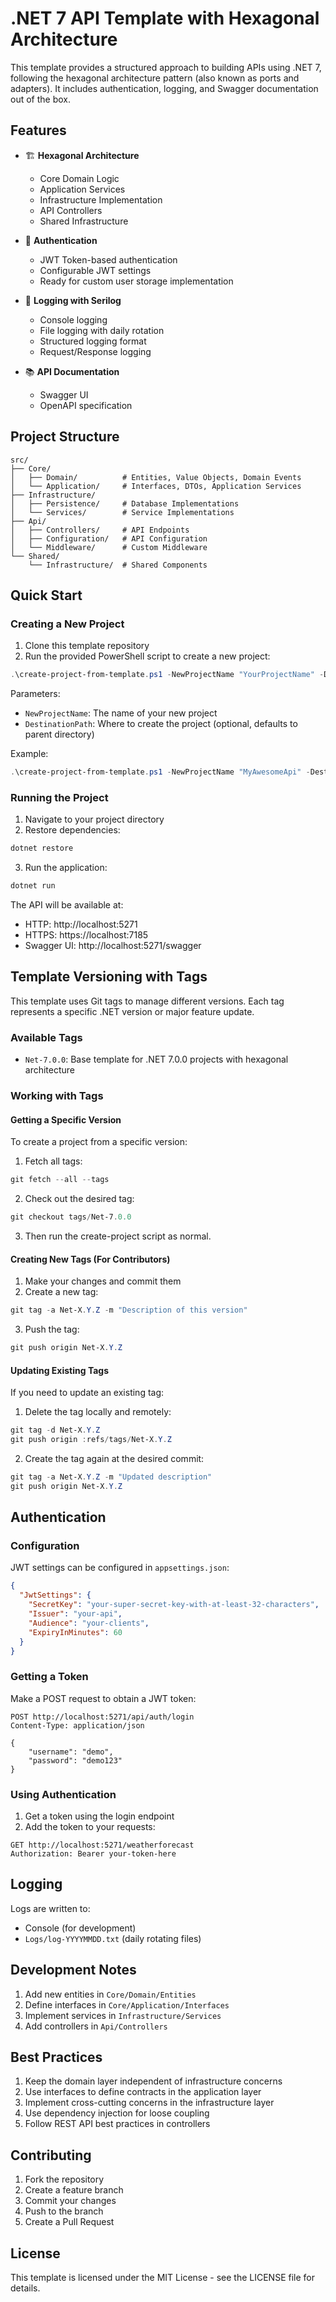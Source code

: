 # .NET 7 API Template with Hexagonal Architecture

This template provides a structured approach to building APIs using .NET 7, following the hexagonal architecture pattern (also known as ports and adapters). It includes authentication, logging, and Swagger documentation out of the box.

## Features

- 🏗️ **Hexagonal Architecture**
  - Core Domain Logic
  - Application Services
  - Infrastructure Implementation
  - API Controllers
  - Shared Infrastructure

- 🔐 **Authentication**
  - JWT Token-based authentication
  - Configurable JWT settings
  - Ready for custom user storage implementation

- 📝 **Logging with Serilog**
  - Console logging
  - File logging with daily rotation
  - Structured logging format
  - Request/Response logging

- 📚 **API Documentation**
  - Swagger UI
  - OpenAPI specification

## Project Structure

```
src/
├── Core/
│   ├── Domain/          # Entities, Value Objects, Domain Events
│   └── Application/     # Interfaces, DTOs, Application Services
├── Infrastructure/
│   ├── Persistence/     # Database Implementations
│   └── Services/        # Service Implementations
├── Api/
│   ├── Controllers/     # API Endpoints
│   ├── Configuration/   # API Configuration
│   └── Middleware/      # Custom Middleware
└── Shared/
    └── Infrastructure/  # Shared Components
```

## Quick Start

### Creating a New Project

1. Clone this template repository
2. Run the provided PowerShell script to create a new project:

```powershell
.\create-project-from-template.ps1 -NewProjectName "YourProjectName" -DestinationPath "C:\YourPath"
```

Parameters:
- `NewProjectName`: The name of your new project
- `DestinationPath`: Where to create the project (optional, defaults to parent directory)

Example:
```powershell
.\create-project-from-template.ps1 -NewProjectName "MyAwesomeApi" -DestinationPath "C:\Projects"
```

### Running the Project

1. Navigate to your project directory
2. Restore dependencies:
```powershell
dotnet restore
```

3. Run the application:
```powershell
dotnet run
```

The API will be available at:
- HTTP: http://localhost:5271
- HTTPS: https://localhost:7185
- Swagger UI: http://localhost:5271/swagger

## Template Versioning with Tags

This template uses Git tags to manage different versions. Each tag represents a specific .NET version or major feature update.

### Available Tags

- `Net-7.0.0`: Base template for .NET 7.0.0 projects with hexagonal architecture

### Working with Tags

#### Getting a Specific Version

To create a project from a specific version:

1. Fetch all tags:
```powershell
git fetch --all --tags
```

2. Check out the desired tag:
```powershell
git checkout tags/Net-7.0.0
```

3. Then run the create-project script as normal.

#### Creating New Tags (For Contributors)

1. Make your changes and commit them
2. Create a new tag:
```powershell
git tag -a Net-X.Y.Z -m "Description of this version"
```

3. Push the tag:
```powershell
git push origin Net-X.Y.Z
```

#### Updating Existing Tags

If you need to update an existing tag:

1. Delete the tag locally and remotely:
```powershell
git tag -d Net-X.Y.Z
git push origin :refs/tags/Net-X.Y.Z
```

2. Create the tag again at the desired commit:
```powershell
git tag -a Net-X.Y.Z -m "Updated description"
git push origin Net-X.Y.Z
```

## Authentication

### Configuration

JWT settings can be configured in `appsettings.json`:

```json
{
  "JwtSettings": {
    "SecretKey": "your-super-secret-key-with-at-least-32-characters",
    "Issuer": "your-api",
    "Audience": "your-clients",
    "ExpiryInMinutes": 60
  }
}
```

### Getting a Token

Make a POST request to obtain a JWT token:

```http
POST http://localhost:5271/api/auth/login
Content-Type: application/json

{
    "username": "demo",
    "password": "demo123"
}
```

### Using Authentication

1. Get a token using the login endpoint
2. Add the token to your requests:
```http
GET http://localhost:5271/weatherforecast
Authorization: Bearer your-token-here
```

## Logging

Logs are written to:
- Console (for development)
- `Logs/log-YYYYMMDD.txt` (daily rotating files)

## Development Notes

1. Add new entities in `Core/Domain/Entities`
2. Define interfaces in `Core/Application/Interfaces`
3. Implement services in `Infrastructure/Services`
4. Add controllers in `Api/Controllers`

## Best Practices

1. Keep the domain layer independent of infrastructure concerns
2. Use interfaces to define contracts in the application layer
3. Implement cross-cutting concerns in the infrastructure layer
4. Use dependency injection for loose coupling
5. Follow REST API best practices in controllers

## Contributing

1. Fork the repository
2. Create a feature branch
3. Commit your changes
4. Push to the branch
5. Create a Pull Request

## License

This template is licensed under the MIT License - see the LICENSE file for details. 